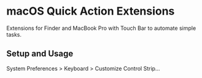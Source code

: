 # macOS Quick Action Extensions

Extensions for Finder and MacBook Pro with Touch Bar to automate simple tasks.

## Setup and Usage

System Preferences > Keyboard > Customize Control Strip…
